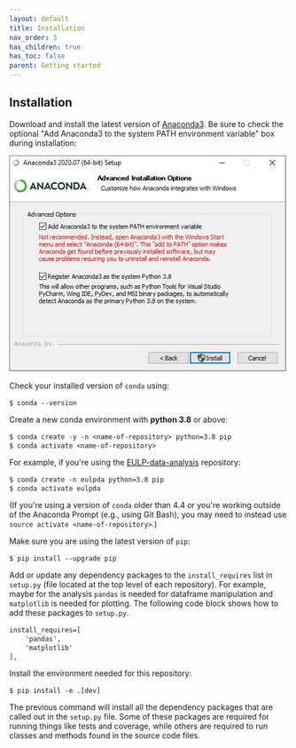 ```yaml
---
layout: default
title: Installation
nav_order: 3
has_children: true
has_toc: false
parent: Getting started
---
```


Installation
------------
Download and install the latest version of [Anaconda3](https://www.anaconda.com/products/individual). Be sure to check the optional "Add Anaconda3 to the system PATH environment variable" box during installation:

![image](images/anaconda3setup.jpg)

Check your installed version of `conda` using:
```
$ conda --version
```

Create a new conda environment with **python 3.8** or above:
```
$ conda create -y -n <name-of-repository> python=3.8 pip
$ conda activate <name-of-repository>
```

For example, if you're using the [EULP-data-analysis](https://github.com/NREL/EULP-data-analysis) repository:
```
$ conda create -n eulpda python=3.8 pip
$ conda activate eulpda
```

(If you're using a version of `conda` older than 4.4 or you're working outside of the Anaconda Prompt (e.g., using Git Bash), you may need to instead use `source activate <name-of-repository>`.)

Make sure you are using the latest version of `pip`:
```
$ pip install --upgrade pip
```

Add or update any dependency packages to the `install_requires` list in `setup.py` (file located at the top level of each repository). For example, maybe for the analysis `pandas` is needed for dataframe manipulation and `matplotlib` is needed for plotting. The following code block shows how to add these packages to `setup.py`.
```
install_requires=[
    'pandas',
    'matplotlib'
],
```

Install the environment needed for this repository:
```
$ pip install -e .[dev]
```

The previous command will install all the dependency packages that are called out in the `setup.py` file. Some of these packages are required for running things like tests and coverage, while others are required to run classes and methods found in the source code files. 